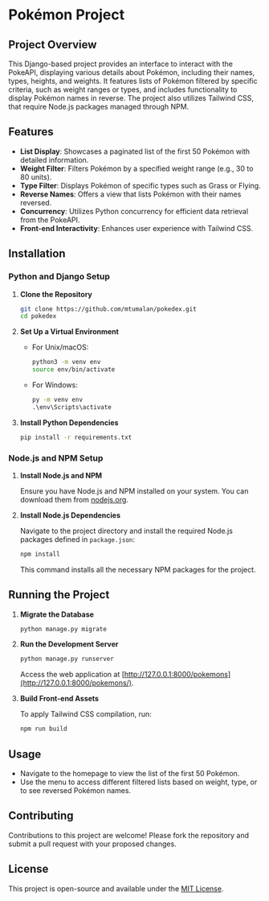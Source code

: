 # Pokémon Project

## Project Overview

This Django-based project provides an interface to interact with the PokeAPI, displaying various details about Pokémon, including their names, types, heights, and weights. It features lists of Pokémon filtered by specific criteria, such as weight ranges or types, and includes functionality to display Pokémon names in reverse. The project also utilizes Tailwind CSS, that require Node.js packages managed through NPM.

## Features

- **List Display**: Showcases a paginated list of the first 50 Pokémon with detailed information.
- **Weight Filter**: Filters Pokémon by a specified weight range (e.g., 30 to 80 units).
- **Type Filter**: Displays Pokémon of specific types such as Grass or Flying.
- **Reverse Names**: Offers a view that lists Pokémon with their names reversed.
- **Concurrency**: Utilizes Python concurrency for efficient data retrieval from the PokeAPI.
- **Front-end Interactivity**: Enhances user experience with Tailwind CSS.

## Installation

### Python and Django Setup

1. **Clone the Repository**

    ```bash
    git clone https://github.com/mtumalan/pokedex.git
    cd pokedex
    ```

2. **Set Up a Virtual Environment**

    - For Unix/macOS:
        ```bash
        python3 -m venv env
        source env/bin/activate
        ```

    - For Windows:
        ```cmd
        py -m venv env
        .\env\Scripts\activate
        ```

3. **Install Python Dependencies**

    ```bash
    pip install -r requirements.txt
    ```

### Node.js and NPM Setup

1. **Install Node.js and NPM**

    Ensure you have Node.js and NPM installed on your system. You can download them from [nodejs.org](https://nodejs.org/).

2. **Install Node.js Dependencies**

    Navigate to the project directory and install the required Node.js packages defined in `package.json`:

    ```bash
    npm install
    ```

    This command installs all the necessary NPM packages for the project.

## Running the Project

1. **Migrate the Database**

    ```bash
    python manage.py migrate
    ```

2. **Run the Development Server**

    ```bash
    python manage.py runserver
    ```

    Access the web application at [http://127.0.0.1:8000/pokemons](http://127.0.0.1:8000/pokemons/).

3. **Build Front-end Assets**

    To apply Tailwind CSS compilation, run:

    ```bash
    npm run build
    ```

## Usage

- Navigate to the homepage to view the list of the first 50 Pokémon.
- Use the menu to access different filtered lists based on weight, type, or to see reversed Pokémon names.

## Contributing

Contributions to this project are welcome! Please fork the repository and submit a pull request with your proposed changes.

## License

This project is open-source and available under the [MIT License](LICENSE).
